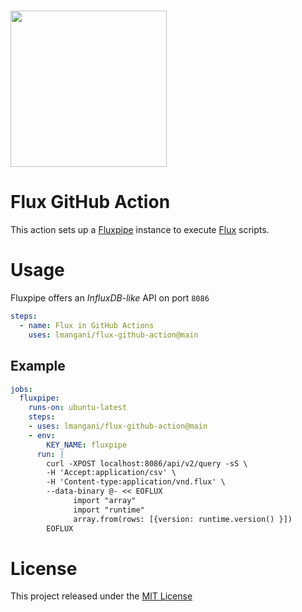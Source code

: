# <img src="https://user-images.githubusercontent.com/1423657/162720189-976cc0cc-7511-4278-a942-9c4e7cc9148a.png" width=250 />

# Flux GitHub Action

This action sets up a [Fluxpipe](https://github.com/metrico/fluXpipe) instance to execute [Flux](https://github.com/influxdata/flux) scripts.

# Usage

Fluxpipe offers an _InfluxDB-like_ API on port `8086`

```yaml
steps:
  - name: Flux in GitHub Actions
    uses: lmangani/flux-github-action@main
```

## Example
```yaml
jobs:
  fluxpipe:
    runs-on: ubuntu-latest
    steps:
    - uses: lmangani/flux-github-action@main
    - env:
        KEY_NAME: fluxpipe
      run: |
        curl -XPOST localhost:8086/api/v2/query -sS \
        -H 'Accept:application/csv' \
        -H 'Content-type:application/vnd.flux' \
        --data-binary @- << EOFLUX
              import "array"
              import "runtime"
              array.from(rows: [{version: runtime.version() }])
        EOFLUX
```

# License
This project released under the [MIT License](LICENSE)
